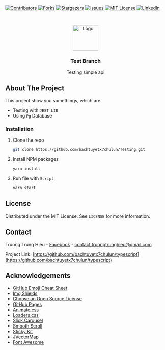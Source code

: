 [![Contributors][contributors-shield]][contributors-url]
[![Forks][forks-shield]][forks-url]
[![Stargazers][stars-shield]][stars-url]
[![Issues][issues-shield]][issues-url]
[![MIT License][license-shield]][license-url]
[![LinkedIn][linkedin-shield]][linkedin-url]

<br />
<p align="center">
    <img src="https://cdn.iconscout.com/icon/free/png-512/typescript-1174965.png" alt="Logo" width="80" height="80">

  <h3 align="center">Test Branch</h3>

  <p align="center">
    Testing simple api
  </p>
</p>

<!-- ABOUT THE PROJECT -->

## About The Project

This project show you somethings, which are:

- Testing with `JEST LIB`
- Using `Pg` Database

### Installation

1. Clone the repo
   ```sh
   git clone https://github.com/bachtuyetx7chulun/Testing.git
   ```
2. Install NPM packages
   ```sh
   yarn install
   ```
3. Run file with `Script`
   ```sh
   yarn start
   ```

<!-- CONTRIBUTING -->

## License

Distributed under the MIT License. See `LICENSE` for more information.

<!-- CONTACT -->

## Contact

Truong Trung Hieu - [Facebook](https://www.facebook.com/tth.teamdibo/) - contact.truongtrunghieu@gmail.com

Project Link: [https://github.com/bachtuyetx7chulun/typescript](https://github.com/bachtuyetx7chulun/typescript)

<!-- ACKNOWLEDGEMENTS -->

## Acknowledgements

- [GitHub Emoji Cheat Sheet](https://www.webpagefx.com/tools/emoji-cheat-sheet)
- [Img Shields](https://shields.io)
- [Choose an Open Source License](https://choosealicense.com)
- [GitHub Pages](https://pages.github.com)
- [Animate.css](https://daneden.github.io/animate.css)
- [Loaders.css](https://connoratherton.com/loaders)
- [Slick Carousel](https://kenwheeler.github.io/slick)
- [Smooth Scroll](https://github.com/cferdinandi/smooth-scroll)
- [Sticky Kit](http://leafo.net/sticky-kit)
- [JVectorMap](http://jvectormap.com)
- [Font Awesome](https://fontawesome.com)

<!-- MARKDOWN LINKS & IMAGES -->
<!-- https://www.markdownguide.org/basic-syntax/#reference-style-links -->

[contributors-shield]: https://img.shields.io/github/contributors/othneildrew/Best-README-Template.svg?style=for-the-badge
[contributors-url]: https://github.com/bachtuyetx7chulun/Typescript/graphs/contributors
[forks-shield]: https://img.shields.io/github/forks/othneildrew/Best-README-Template.svg?style=for-the-badge
[forks-url]: https://github.com/bachtuyetx7chulun/Typescript/network/members
[stars-shield]: https://img.shields.io/github/stars/othneildrew/Best-README-Template.svg?style=for-the-badge
[stars-url]: https://github.com/bachtuyetx7chulun/Typescript/stargazers
[issues-shield]: https://img.shields.io/github/issues/othneildrew/Best-README-Template.svg?style=for-the-badge
[issues-url]: https://github.com/othneildrew/Best-README-Template/issues
[license-shield]: https://img.shields.io/github/license/othneildrew/Best-README-Template.svg?style=for-the-badge
[license-url]: https://github.com/othneildrew/Best-README-Template/blob/master/LICENSE.txt
[linkedin-shield]: https://img.shields.io/badge/-LinkedIn-black.svg?style=for-the-badge&logo=linkedin&colorB=555
[linkedin-url]: https://linkedin.com/in/othneildrew
[product-screenshot]: images/screenshot.png
